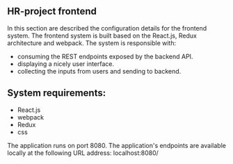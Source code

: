 ## HR-project frontend 

In this section are described the configuration details for the frontend system. 
The frontend system is built based on the React.js, Redux architecture and webpack. 
The system is responsible with: 
 * consuming the REST endpoints exposed by the backend API.
 * displaying a nicely user interface.
 * collecting the inputs from users and sending to backend.

## System requirements: 
 * React.js
 * webpack
 * Redux
 * css
 
The application runs on port 8080. The application's endpoints are available locally at 
the following URL address: localhost:8080/